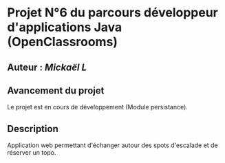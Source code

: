 # Projet N°6 du parcours développeur d'applications Java (OpenClassrooms)

## Auteur : *Mickaël L*

## Avancement du projet
Le projet est en cours de développement (Module persistance).

## Description
Application web permettant d'échanger autour des spots d'escalade et de réserver un topo.